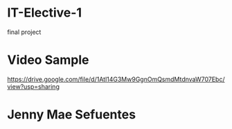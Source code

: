 # IT-Elective-1
final project

# Video Sample
https://drive.google.com/file/d/1Atl14G3Mw9GgnOmQsmdMtdnvaW707Ebc/view?usp=sharing

# Jenny Mae Sefuentes
